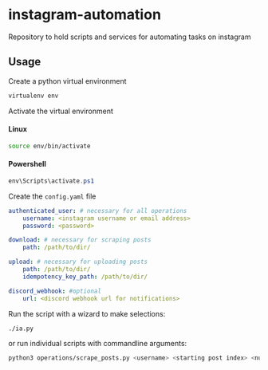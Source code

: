 # instagram-automation
Repository to hold scripts and services for automating tasks on instagram

## Usage

Create a python virtual environment
``` bash
virtualenv env
```
Activate the virtual environment
#### Linux
``` bash
source env/bin/activate
```
#### Powershell
``` PowerShell
env\Scripts\activate.ps1
```

Create the `config.yaml` file
``` yaml
authenticated_user: # necessary for all operations
    username: <instagram username or email address>
    password: <password>

download: # necessary for scraping posts
    path: /path/to/dir/

upload: # necessary for uploading posts
    path: /path/to/dir/
    idempotency_key_path: /path/to/dir/

discord_webhook: #optional
    url: <discord webhook url for notifications>

```

Run the script with a wizard to make selections:

``` bash
./ia.py
```

or run individual scripts with commandline arguments:
``` bash
python3 operations/scrape_posts.py <username> <starting post index> <number of posts to scrape>
```

